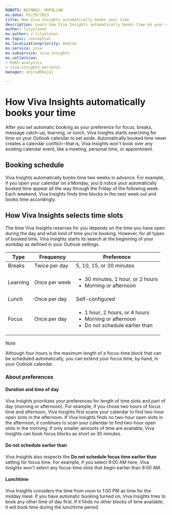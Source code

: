 ```yaml
---
ROBOTS: NOINDEX, NOFOLLOW
ms.date: 03/29/2023
title: How Viva Insights automatically books your time
description: Learn how Viva Insights automatically books time on your calendar
author: lilyolason
ms.author: v-lilyolason
ms.topic: conceptual
ms.localizationpriority: medium 
ms.service: viva 
ms.subservice: viva-insights 
ms.collection: 
- M365-analytics
- viva-insights-personal
manager: anirudhbajaj

---
```


# How Viva Insights automatically books your time

After you set automatic booking as your preference for focus, breaks, message catch-up, learning, or lunch, Viva Insights starts searching for time on your Outlook calendar to set aside. Automatically booked time never creates a calendar conflict—that is, Viva Insights won't book over any existing calendar event, like a meeting, personal time, or appointment.

## Booking schedule

Viva Insights automatically books time two weeks in advance. For example, if you open your calendar on a Monday, you'd notice your automatically booked time appear all the way through the Friday of the following week. Each weekend, Viva Insights finds time blocks in the next week out and books time accordingly.

## How Viva Insights selects time slots

The time Viva Insights reserves for you depends on the time you have open during the day and what kind of time you're booking. However, for all types of booked time, Viva Insights starts its search at the beginning of your workday as defined in your Outlook settings.

|Type | Frequency | Preference|
|-----|-----------|-----------|
|Breaks| Twice per day|5, 10, 15, or 30 minutes
|Learning| Once per week| <ul><li>30 minutes, 1 hour, or 2 hours <li> Morning or afternoon
|Lunch| Once per day|Self-configured|
|Focus| Once per day| <ul><li>1 hour, 2 hours, or 4 hours<li>Morning or afternoon<li>Do not schedule earlier than

>[!Note]
>Although four hours is the maximum length of a focus-time block that can be scheduled automatically, you can extend your focus time, by hand, in your Outlook calendar.

### About preferences

#### Duration and time of day

Viva Insights prioritizes your preferences for length of time slots and part of day (morning or afternoon). For example, if you chose two hours of focus time and afternoon, Viva Insights first scans your calendar to find two-hour open slots in the afternoon. If Viva Insights finds no two-hour open slots in the afternoon, it continues to scan your calendar to find two-hour open slots in the morning. If only smaller amounts of time are available, Viva Insights can book focus blocks as short as 30 minutes.

#### Do not schedule earlier than

Viva Insights also respects the **Do not schedule focus time earlier than** setting for focus time. For example, if you select 9:00 AM here, Viva Insights won't select any focus-time slots that begin earlier than 9:00 AM.  

#### Lunchtime

Viva Insights considers the time from noon to 1:00 PM as time for the midday meal. If you have automatic booking turned on, Viva Insights tries to book any other time of day first. If it finds no other blocks of time available, it will book time during the lunchtime period.